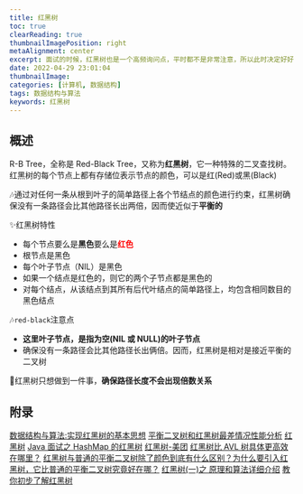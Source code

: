 ```yaml
---
title: 红黑树
toc: true
clearReading: true
thumbnailImagePosition: right
metaAlignment: center
excerpt: 面试的时候，红黑树也是一个高频询问点，平时都不是非常注意，所以此时决定好好进行总结总结
date: 2022-04-29 23:01:04
thumbnailImage:
categories: [计算机, 数据结构]
tags: 数据结构与算法
keywords: 红黑树
---
```


<!-- toc -->

## 概述

R-B Tree，全称是 Red-Black Tree，又称为**红黑树**，它一种特殊的二叉查找树。红黑树的每个节点上都有存储位表示节点的颜色，可以是红(Red)或黑(Black)

:notes:通过对任何一条从根到叶子的简单路径上各个节结点的颜色进行约束，红黑树确保没有一条路径会比其他路径长出两倍，因而使近似于**平衡的**

:sparkles:红黑树特性

- 每个节点要么是**黑色**要么是<font style="color:red;font-weight:bold">红色</font>
- 根节点是黑色
- 每个叶子节点（NIL）是黑色
- 如果一个结点是红色的，则它的两个子节点都是黑色的
- 对每个结点，从该结点到其所有后代叶结点的简单路径上，均包含相同数目的黑色结点

:notes:`red-black`注意点

- **这里叶子节点，是指为空(NIL 或 NULL)的叶子节点**
- 确保没有一条路径会比其他路径长出俩倍。因而，红黑树是相对是接近平衡的二叉树

:older_man:红黑树只想做到一件事，**确保路径长度不会出现倍数关系**

## 附录

[数据结构与算法:实现红黑树的基本思想](https://zhuanlan.zhihu.com/p/421470572)
[平衡二叉树和红黑树最差情况性能分析](https://blog.csdn.net/yuhk231/article/details/51218244)
[红黑树](https://www.jianshu.com/p/e2b70a875584)
[Java 面试之 HashMap 的红黑树](https://blog.csdn.net/Machine4869/article/details/107923816)
[红黑树-美团](https://tech.meituan.com/2016/12/02/redblack-tree.html)
[红黑树比 AVL 树具体更高效在哪里？](https://www.zhihu.com/question/19856999/answer/2256211839)
[红黑树与普通的平衡二叉树除了颜色到底有什么区别？为什么要引入红黑树，它比普通的平衡二叉树究竟好在哪？](https://www.zhihu.com/question/30317295)
[红黑树(一)之 原理和算法详细介绍](https://www.cnblogs.com/skywang12345/p/3245399.html)
[教你初步了解红黑树](https://blog.csdn.net/v_JULY_v/article/details/6105630)

